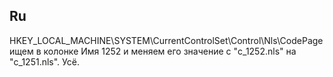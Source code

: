 ## Ru 

HKEY_LOCAL_MACHINE\SYSTEM\CurrentControlSet\Control\Nls\CodePage ищем в колонке Имя 1252 и меняем его значение с "c_1252.nls" на "c_1251.nls". Усё.
